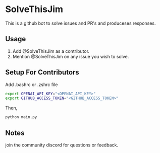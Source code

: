 # SolveThisJim

This is a github bot to solve issues and PR's and produceses responses.

## Usage

1. Add @SolveThisJim as a contributor.
2. Mention @SolveThisJim on any issue you wish to solve.

## Setup For Contributors

Add .bashrc or .zshrc file

```bash
export OPENAI_API_KEY="<OPENAI_API_KEY>"
export GITHUB_ACCESS_TOKEN="<GITHUB_ACCESS_TOKEN>"
```

Then,

```bash
python main.py
```

## Notes

join the community discord for questions or feedback.
